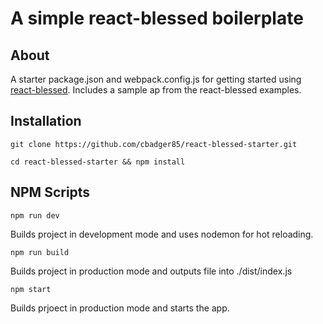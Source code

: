 # A simple react-blessed boilerplate

## About
A starter package.json and webpack.config.js for getting started using [react-blessed](https://github.com/Yomguithereal/react-blessed). Includes a sample ap from the react-blessed examples.

## Installation

```
git clone https://github.com/cbadger85/react-blessed-starter.git
```

```
cd react-blessed-starter && npm install
```


## NPM Scripts
```
npm run dev
```
Builds project in development mode and uses nodemon for hot reloading.


```
npm run build
```
Builds project in production mode and outputs file into ./dist/index.js

```
npm start
```
Builds prjoect in production mode and starts the app.